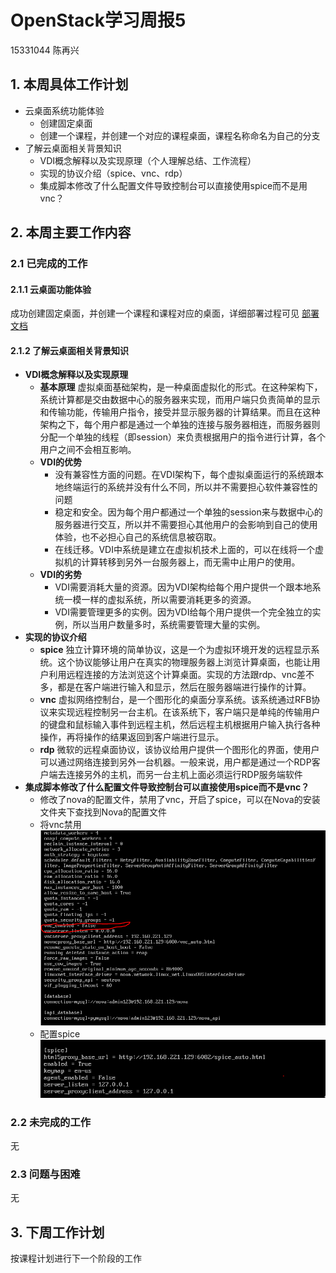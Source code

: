 # OpenStack学习周报5
15331044 陈再兴
## 1. 本周具体工作计划
- 云桌面系统功能体验
  - 创建固定桌面
  - 创建一个课程，并创建一个对应的课程桌面，课程名称命名为自己的分支
- 了解云桌面相关背景知识
  - VDI概念解释以及实现原理（个人理解总结、工作流程）
  - 实现的协议介绍（spice、vnc、rdp）
  - 集成脚本修改了什么配置文件导致控制台可以直接使用spice而不是用vnc？
## 2. 本周主要工作内容
### 2.1 已完成的工作
#### 2.1.1 云桌面功能体验
成功创建固定桌面，并创建一个课程和课程对应的桌面，详细部署过程可见 [部署文档](https://github.com/CourseCloudDesktop/cloudDesktop/blob/wcl-develop/task5/部署文档.md)
#### 2.1.2 了解云桌面相关背景知识
- **VDI概念解释以及实现原理**
  - **基本原理**  虚拟桌面基础架构，是一种桌面虚拟化的形式。在这种架构下，系统计算都是交由数据中心的服务器来实现，而用户端只负责简单的显示和传输功能，传输用户指令，接受并显示服务器的计算结果。而且在这种架构之下，每个用户都是通过一个单独的连接与服务器相连，而服务器则分配一个单独的线程（即session）来负责根据用户的指令进行计算，各个用户之间不会相互影响。
  - **VDI的优势**
    - 没有兼容性方面的问题。在VDI架构下，每个虚拟桌面运行的系统跟本地终端运行的系统并没有什么不同，所以并不需要担心软件兼容性的问题
    - 稳定和安全。因为每个用户都通过一个单独的session来与数据中心的服务器进行交互，所以并不需要担心其他用户的会影响到自己的使用体验，也不必担心自己的系统信息被窃取。
    - 在线迁移。VDI中系统是建立在虚拟机技术上面的，可以在线将一个虚拟机的计算转移到另外一台服务器上，而无需中止用户的使用。
  - **VDI的劣势**
    - VDI需要消耗大量的资源。因为VDI架构给每个用户提供一个跟本地系统一模一样的虚拟系统，所以需要消耗更多的资源。
    - VDI需要管理更多的实例。因为VDI给每个用户提供一个完全独立的实例，所以当用户数量多时，系统需要管理大量的实例。
- **实现的协议介绍**
  - **spice** 独立计算环境的简单协议，这是一个为虚拟环境开发的远程显示系统。这个协议能够让用户在真实的物理服务器上浏览计算桌面，也能让用户利用远程连接的方法浏览这个计算桌面。实现的方法跟rdp、vnc差不多，都是在客户端进行输入和显示，然后在服务器端进行操作的计算。
  - **vnc** 虚拟网络控制台，是一个图形化的桌面分享系统。该系统通过RFB协议来实现远程控制另一台主机。在该系统下，客户端只是单纯的传输用户的键盘和鼠标输入事件到远程主机，然后远程主机根据用户输入执行各种操作，再将操作的结果返回到客户端进行显示。
  - **rdp** 微软的远程桌面协议，该协议给用户提供一个图形化的界面，使用户可以通过网络连接到另外一台机器。一般来说，用户都是通过一个RDP客户端去连接另外的主机，而另一台主机上面必须运行RDP服务端软件
- **集成脚本修改了什么配置文件导致控制台可以直接使用spice而不是vnc？**
  - 修改了nova的配置文件，禁用了vnc，开启了spice，可以在Nova的安装文件夹下查找到Nova的配置文件
  - 将vnc禁用
    ![](https://github.com/CourseCloudDesktop/cloudDesktop/raw/wcl-develop/task5/images/11.PNG)
  - 配置spice
    ![](https://github.com/CourseCloudDesktop/cloudDesktop/raw/wcl-develop/task5/images/12.PNG)
### 2.2 未完成的工作
无
### 2.3 问题与困难
无
## 3. 下周工作计划
按课程计划进行下一个阶段的工作
